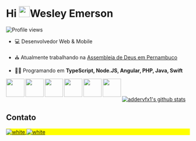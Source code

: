 <h1 align="left">Hi <img src="https://raw.githubusercontent.com/kaueMarques/kaueMarques/master/hi.gif" height="30px">Wesley Emerson</h1>
<p align="left"> <img src="https://komarev.com/ghpvc/?username=addervfx1&color=yellow" alt="Profile views" /> </p>

- 💻 Desenvolvedor Web & Mobile

- ⛪ Atualmente trabalhando na [Assembleia de Deus em Pernambuco](https://github.com/IEADPE)

- 👩‍💻 Programando em **TypeScript, Node.JS, Angular, PHP, Java, Swift**


<img align="left" height="50em" src="https://cdn.jsdelivr.net/gh/devicons/devicon/icons/typescript/typescript-original.svg"/>
<img align="left" height="50em" src="https://cdn.jsdelivr.net/gh/devicons/devicon/icons/nodejs/nodejs-original.svg"/>
<img align="left" height="50em" src="https://cdn.jsdelivr.net/gh/devicons/devicon/icons/angularjs/angularjs-original.svg"/>
<img align="left" height="50em" src="https://cdn.jsdelivr.net/gh/devicons/devicon/icons/php/php-original.svg"/>
<img align="left" height="50em" src="https://cdn.jsdelivr.net/gh/devicons/devicon/icons/java/java-original.svg"/>
<img align="left" height="50em" src="https://cdn.jsdelivr.net/gh/devicons/devicon/icons/swift/swift-original.svg"/>

<!--

<br><br>

## 🛠 &nbsp;Tech Stack

![JavaScript](https://img.shields.io/badge/-JavaScript-05122A?style=flat&logo=javascript)&nbsp;
![Node.js](https://img.shields.io/badge/-Node.js-05122A?style=flat&logo=node.js)&nbsp;
![HTML](https://img.shields.io/badge/-HTML-05122A?style=flat&logo=HTML5)&nbsp;
![CSS](https://img.shields.io/badge/-CSS-05122A?style=flat&logo=CSS3&logoColor=1572B6)&nbsp;
![React](https://img.shields.io/badge/-React-05122A?style=flat&logo=react)&nbsp;
![Git](https://img.shields.io/badge/-Git-05122A?style=flat&logo=git)&nbsp;
![GitHub](https://img.shields.io/badge/-GitHub-05122A?style=flat&logo=github)&nbsp;
![Markdown](https://img.shields.io/badge/-Markdown-05122A?style=flat&logo=markdown)&nbsp;
![Visual Studio Code](https://img.shields.io/badge/-Visual%20Studio%20Code-05122A?style=flat&logo=visual-studio-code&logoColor=007ACC)&nbsp;
![PostgreSQL](https://img.shields.io/badge/-PostgreSQL-05122A?style=flat&logo=postgresql)&nbsp;
![SQLite](https://img.shields.io/badge/-SQLite-05122A?style=flat&logo=sqlite)&nbsp;

<br><br>

## ⚙️ &nbsp;GitHub Analytics

<p align="left">
<img width="530em" src="https://github-readme-stats.vercel.app/api?username=addervfx1&show_icons=true&theme=vision-friendly-dark" alt="addervfx1's stats"/>
<img width="530em" src="https://github-readme-stats.vercel.app/api/top-langs/?username=addervfx&layout=compact&theme=vision-friendly-dark" alt="addervfx1's most languages"/>
</p>
-->

<br><br>


<a href="https://github.com/addervfx1/github-readme-stats"><img align="center" src="https://github-readme-stats.vercel.app/api?username=addervfx1&show_icons=true&include_all_commits=true&theme=vision-friendly-dark&hide_border=true" alt="addervfx1's github stats" /></a> 

## Contato

<p align="left" style="background:yellow">
<a href="mailto:wesleybwmj@gmail.com" target="_blank">
  <img align="center" src="https://img.shields.io/badge/Gmail-D14836?style=for-the-badge&logo=gmail&logoColor=white" alt="white"/>
</a>
<a href="https://linkedin.com/in/wesley-emer" target="_blank">
  <img align="center" src="https://img.shields.io/badge/LinkedIn-0077B5?style=for-the-badge&logo=linkedin&logoColor=white" alt="white"/>
</a>
<!--

**addervfx1/addervfx1** is a ✨ _special_ ✨ repository because its `README.md` (this file) appears on your GitHub profile.

Here are some ideas to get you started:

- 🔭 I’m currently working on ...
- 🌱 I’m currently learning ...
- 👯 I’m looking to collaborate on ...
- 🤔 I’m looking for help with ...
- 💬 Ask me about ...
- 📫 How to reach me: ...
- 😄 Pronouns: ...
- ⚡ Fun fact: ...
-->
